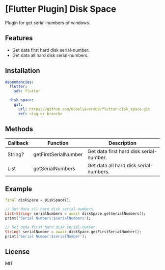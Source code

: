 # [Flutter Plugin] Disk Space

Plugin for get serial-numbers of windows.

## Features

- Get data first hard disk serial-number.
- Get data all hard disk serial-numbers.

## Installation
```yaml
dependencies:
  flutter:
    sdk: flutter

  disk_space:
    git:
      url: https://github.com/00believers00/flutter-disk_space.git
      ref: <tag or branch>
```

## Methods

| Callback     | Function             | Description                             |
|--------------|----------------------|-----------------------------------------|
| String?      | getFirstSerialNumber | Get data first hard disk serial-number. |
| List<String> | getSerialNumbers     | Get data all hard disk serial-numbers.  |

## Example
```dart
final diskSpace = DiskSpace();

// Get data all hard disk serial-numbers. 
List<String> serialNumbers = await diskSpace.getSerialNumbers();
print('Serial Numbers:$serialNumbers');

// Get data first hard disk serial-number.
String? serialNumber = await diskSpace.getFirstSerialNumber();
print('Serial Number:$serialNumber');
```
## License

MIT

